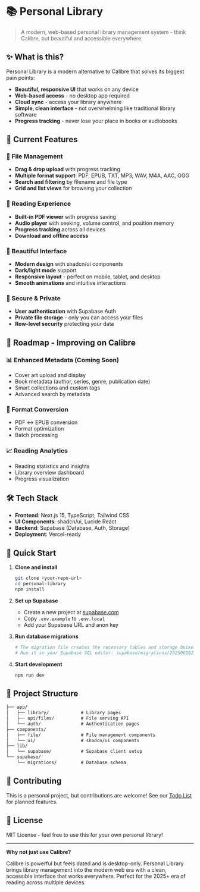 # 📚 Personal Library

> A modern, web-based personal library management system - think Calibre, but beautiful and accessible everywhere.

## ✨ What is this?

Personal Library is a modern alternative to Calibre that solves its biggest pain points:

- **Beautiful, responsive UI** that works on any device
- **Web-based access** - no desktop app required
- **Cloud sync** - access your library anywhere
- **Simple, clean interface** - not overwhelming like traditional library software
- **Progress tracking** - never lose your place in books or audiobooks

## 🚀 Current Features

### 📁 File Management

- **Drag & drop upload** with progress tracking
- **Multiple format support**: PDF, EPUB, TXT, MP3, WAV, M4A, AAC, OGG
- **Search and filtering** by filename and file type
- **Grid and list views** for browsing your collection

### 📖 Reading Experience  

- **Built-in PDF viewer** with progress saving
- **Audio player** with seeking, volume control, and position memory
- **Progress tracking** across all devices
- **Download and offline access**

### 🎨 Beautiful Interface

- **Modern design** with shadcn/ui components
- **Dark/light mode** support
- **Responsive layout** - perfect on mobile, tablet, and desktop
- **Smooth animations** and intuitive interactions

### 🔐 Secure & Private

- **User authentication** with Supabase Auth
- **Private file storage** - only you can access your files
- **Row-level security** protecting your data

## 🎯 Roadmap - Improving on Calibre

### 📊 Enhanced Metadata (Coming Soon)

- Cover art upload and display
- Book metadata (author, series, genre, publication date)
- Smart collections and custom tags
- Advanced search by metadata

### 🔄 Format Conversion

- PDF ↔ EPUB conversion
- Format optimization
- Batch processing

### 📈 Reading Analytics

- Reading statistics and insights
- Library overview dashboard
- Progress visualization

## 🛠️ Tech Stack

- **Frontend**: Next.js 15, TypeScript, Tailwind CSS
- **UI Components**: shadcn/ui, Lucide React
- **Backend**: Supabase (Database, Auth, Storage)
- **Deployment**: Vercel-ready

## 🚀 Quick Start

1. **Clone and install**

   ```bash
   git clone <your-repo-url>
   cd personal-library
   npm install
   ```

2. **Set up Supabase**
   - Create a new project at [supabase.com](https://supabase.com)
   - Copy `.env.example` to `.env.local`
   - Add your Supabase URL and anon key

3. **Run database migrations**

   ```bash
   # The migration file creates the necessary tables and storage buckets
   # Run it in your Supabase SQL editor: supabase/migrations/20250618201506_create_file_library.sql
   ```

4. **Start development**

   ```bash
   npm run dev
   ```

## 📁 Project Structure

```md
├── app/
│   ├── library/            # Library pages
│   ├── api/files/          # File serving API
│   └── auth/               # Authentication pages
├── components/
│   ├── file/               # File management components
│   └── ui/                 # shadcn/ui components
├── lib/
│   └── supabase/           # Supabase client setup
└── supabase/
    └── migrations/         # Database schema
```

## 🤝 Contributing

This is a personal project, but contributions are welcome! See our [Todo List](TODO.md) for planned features.

## 📄 License

MIT License - feel free to use this for your own personal library!

---

**Why not just use Calibre?**

Calibre is powerful but feels dated and is desktop-only. Personal Library brings library management into the modern web era with a clean, accessible interface that works everywhere. Perfect for the 2025+ era of reading across multiple devices.
